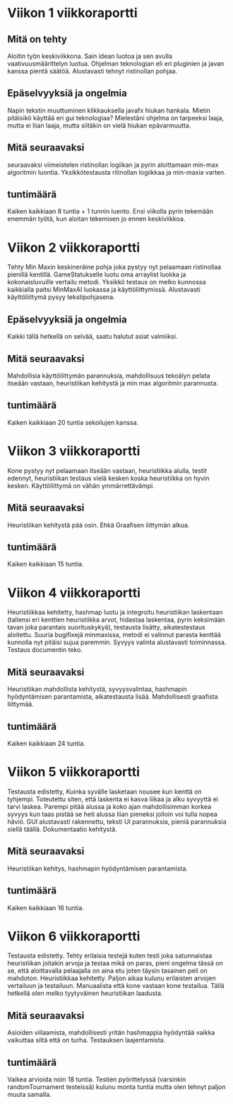 # Viikon 1 viikkoraportti
## Mitä on tehty
Aloitin työn keskiviikkona. Sain idean luotoa ja sen avulla vaativuusmäärittelyn luotua. Ohjelman teknologian eli eri pluginien ja javan kanssa pientä säätöä. Alustavasti tehnyt
ristinollan pohjaa. 
## Epäselvyyksiä ja ongelmia
Napin tekstin muuttuminen klikkauksella javafx hiukan hankala. Mietin pitäisikö käyttää eri gui teknologiaa? Mielestäni ohjelma on tarpeeksi laaja, mutta ei liian laaja, mutta 
siitäkin on vielä hiukan epävarmuutta.
## Mitä seuraavaksi
seuraavaksi viimeistelen ristinollan logiikan ja pyrin aloittamaan min-max algoritmin luontia. Yksikkötestausta ritinollan logiikkaa ja min-maxia varten.
## tuntimäärä 
Kaiken kaikkiaan 8 tuntia + 1 tunnin luento. Ensi viikolla pyrin tekemään enemmän työtä, kun aloitan tekemisen jo ennen keskiviikkoa.

# Viikon 2 viikkoraportti
Tehty Min Maxin keskineräine pohja joka pystyy nyt pelaamaan ristinollaa pienillä kentillä. GameStatukselle luotu oma arraylist luokka ja kokonaisluvuille vertailu metodi. Yksikkö testaus on melko kunnossa kaikkialla paitsi MinMaxAI luokassa ja käyttöliittymissä. Alustavasti käyttöliittymä pysyy tekstipohjasena.
## Epäselvyyksiä ja ongelmia
Kaikki tällä hetkellä on selvää, saatu halutut asiat valmiiksi.
## Mitä seuraavaksi
Mahdollisia käyttöliittymän parannuksia, mahdollisuus tekoälyn pelata itseään vastaan, heuristiikan kehitystä ja min max algoritmin parannusta.
## tuntimäärä 
Kaiken kaikkiaan 20 tuntia sekoilujen kanssa.

# Viikon 3 viikkoraportti
Kone pystyy nyt pelaamaan itseään vastaan, heuristiikka alulla, testit edennyt, heuristiikan testaus vielä kesken koska heuristiikka on hyvin kesken. Käyttöliittymä on vähän ymmärrettävämpi.
## Mitä seuraavaksi
Heuristiikan kehitystä pää osin. Ehkä Graafisen liittymän alkua.
## tuntimäärä 
Kaiken kaikkiaan 15 tuntia.

# Viikon 4 viikkoraportti
Heuristiikkaa kehitetty, hashmap luotu ja integroitu heuristiikan laskentaan (tallensi eri kenttien heuristiikka arvot, hidastaa laskentaa, pyrin keksimään tavan joka parantais suorituskykyä), testausta lisätty, aikatestestaus aloitettu. Suuria bugifixejä minmaxissa, metodi ei valinnut parasta kenttää kunnolla nyt pitäisi sujua paremmin. Syvyys valinta alustavasti toiminnassa. Testaus documentin teko.
## Mitä seuraavaksi
Heuristiikan mahdollista kehitystä, syvyysvalintaa, hashmapin hyödyntämisen parantamista, aikatestausta lisää. Mahdollisesti graafista liittymää.
## tuntimäärä 
Kaiken kaikkiaan 24 tuntia.

# Viikon 5 viikkoraportti
Testausta edistetty, Kuinka syvälle lasketaan nousee kun kenttä on tyhjempi. Toteutettu siten, että laskenta ei kasva liikaa ja alku syvyyttä ei tarvi laskea. Parempi pitää alussa ja koko ajan mahdollisimman korkea syvyys kun taas pistää se heti alussa liian pieneksi jolloin voi tulla nopea häviö. GUI alustavasti rakennettu, teksti UI parannuksia, pieniä parannuksia siellä täällä. Dokumentaatio kehitystä.
## Mitä seuraavaksi
Heuristiikan kehitys, hashmapin hyödyntämisen parantamista.
## tuntimäärä 
Kaiken kaikkiaan 16 tuntia.
# Viikon 6 viikkoraportti
Testausta edistetty. Tehty erilaisia testejä kuten testi joka satunnaistaa heuristiikan joitakin arvoja ja testaa mikä on paras, pieni ongelma tässä on se, että aloittavalla pelaajalla on aina etu joten täysin tasainen peli on mahdoton. Heuristiikkaa kehitetty. Paljon aikaa kulunu erilaisten arvojen vertailuun ja testailuun. Manuaalista että kone vastaan kone testailua. Tällä hetkellä olen melko tyytyväinen heuristiikan laadusta.
## Mitä seuraavaksi
Asioiden viilaamista, mahdollisesti yritän hashmappia hyödyntää vaikka vaikuttaa siltä että on turha. Testauksen laajentamista.
## tuntimäärä 
Vaikea arvioida noin 18 tuntia. Testien pyörittelyssä (varsinkin randomTournament testeissä) kulunu monta tuntia mutta olen tehnyt paljon muuta samalla.
